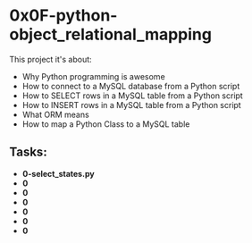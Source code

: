 # 0x0F-python-object_relational_mapping

This project it's about:

- Why Python programming is awesome
- How to connect to a MySQL database from a Python script
- How to SELECT rows in a MySQL table from a Python script
- How to INSERT rows in a MySQL table from a Python script
- What ORM means
- How to map a Python Class to a MySQL table

## Tasks:

 - **0-select_states.py**
 - **0**
 - **0**
 - **0**
 - **0**
 - **0**
 - **0**
